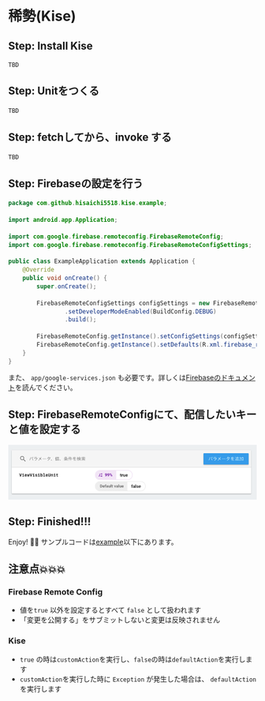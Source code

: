 # 稀勢(Kise)

## Step: Install Kise

```
TBD
```

## Step: Unitをつくる

```java
TBD
```

## Step: fetchしてから、invoke する

```java
TBD
```

## Step: Firebaseの設定を行う

```java
package com.github.hisaichi5518.kise.example;

import android.app.Application;

import com.google.firebase.remoteconfig.FirebaseRemoteConfig;
import com.google.firebase.remoteconfig.FirebaseRemoteConfigSettings;

public class ExampleApplication extends Application {
    @Override
    public void onCreate() {
        super.onCreate();

        FirebaseRemoteConfigSettings configSettings = new FirebaseRemoteConfigSettings.Builder()
                .setDeveloperModeEnabled(BuildConfig.DEBUG)
                .build();

        FirebaseRemoteConfig.getInstance().setConfigSettings(configSettings);
        FirebaseRemoteConfig.getInstance().setDefaults(R.xml.firebase_remote_config_defaults);
    }
}
```

また、 `app/google-services.json` も必要です。詳しくは[Firebaseのドキュメント](https://firebase.google.com/docs/android/setup)を読んでください。

## Step: FirebaseRemoteConfigにて、配信したいキーと値を設定する

![](images/firebase-remote-config.png)

## Step: Finished!!!

Enjoy! :tada::tada:
サンプルコードは[example](example)以下にあります。

## 注意点:boom::boom::boom:

### Firebase Remote Config

- 値を`true` 以外を設定するとすべて `false` として扱われます
- 「変更を公開する」をサブミットしないと変更は反映されません

### Kise

- `true` の時は`customAction`を実行し、`false`の時は`defaultAction`を実行します
- `customAction`を実行した時に `Exception` が発生した場合は、 `defaultAction` を実行します
